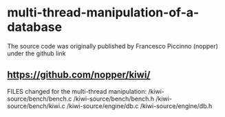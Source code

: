# multi-thread-manipulation-of-a-database
The source code was originally published by Francesco Piccinno (nopper) under the github link

https://github.com/nopper/kiwi/
------------------------------------------
FILES changed for the multi-thread manipulation:
/kiwi-source/bench/bench.c
/kiwi-source/bench/bench.h
/kiwi-source/bench/kiwi.c
/kiwi-source/engine/db.c
/kiwi-source/engine/db.h
